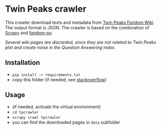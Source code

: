# Twin Peaks crawler

This crawler download texts and metadata from [Twin Peaks Fandom Wiki](https://twinpeaks.fandom.com/wiki/Twin_Peaks_Wiki). The output format is JSON. The crawler is based on the combination of [Scrapy](https://github.com/scrapy/scrapy) and [fandom-py](https://github.com/NikolajDanger/fandom-py).

*Several wiki pages are discarded, since they are not related to Twin Peaks plot and create noise in the Question Answering index.*

## Installation
- `pip install -r requirements.txt`
- copy this folder (if needed, see [stackoverflow](https://stackoverflow.com/questions/7106012/download-a-single-folder-or-directory-from-a-github-repo))

## Usage
- (if needed, activate the virtual environment)
- `cd tpcrawler`
- `scrapy crawl tpcrawler`
- you can find the downloaded pages in `data` subfolder
